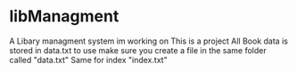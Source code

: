 # libManagment
A Libary managment system im working on
This is a project 
All Book data is stored in data.txt to use make sure you create a file in the same folder called "data.txt"
Same for index "index.txt"
